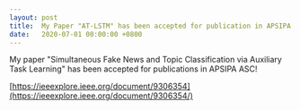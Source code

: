 ```yaml
---
layout: post
title:  My Paper "AT-LSTM" has been accepted for publication in APSIPA ASC!
date:   2020-07-01 00:00:00 +0800
---
```


My paper "Simultaneous Fake News and Topic Classification via Auxiliary Task Learning" has been accepted for publications in APSIPA ASC!


[https://ieeexplore.ieee.org/document/9306354](https://ieeexplore.ieee.org/document/9306354/)

